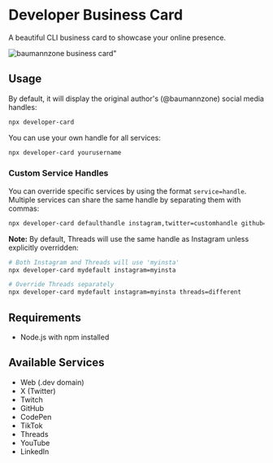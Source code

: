 # Developer Business Card

A beautiful CLI business card to showcase your online presence.

![baumannzone business card"](./main.png)

## Usage

By default, it will display the original author's (@baumannzone) social media handles:
```bash
npx developer-card
```

You can use your own handle for all services:
```bash
npx developer-card yourusername
```

### Custom Service Handles

You can override specific services by using the format `service=handle`. Multiple services can share the same handle by separating them with commas:

```bash
npx developer-card defaulthandle instagram,twitter=customhandle github=otherhandle
```

**Note:** By default, Threads will use the same handle as Instagram unless explicitly overridden:
```bash
# Both Instagram and Threads will use 'myinsta'
npx developer-card mydefault instagram=myinsta

# Override Threads separately
npx developer-card mydefault instagram=myinsta threads=different
```

## Requirements
- Node.js with npm installed

## Available Services
- Web (.dev domain)
- X (Twitter)
- Twitch
- GitHub
- CodePen
- TikTok
- Threads
- YouTube
- LinkedIn
